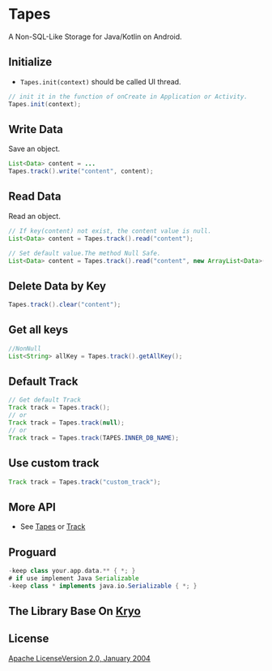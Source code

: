 # Tapes
A Non-SQL-Like Storage for Java/Kotlin on Android.

## Initialize
* `Tapes.init(context)` should be called UI thread.
```java
// init it in the function of onCreate in Application or Activity.
Tapes.init(context);
```

## Write Data
Save an object.
```java
List<Data> content = ...
Tapes.track().write("content", content);
```

## Read Data
Read an object.
```java
// If key(content) not exist, the content value is null. 
List<Data> content = Tapes.track().read("content");

// Set default value.The method Null Safe.
List<Data> content = Tapes.track().read("content", new ArrayList<Data>());
```

## Delete Data by Key
```java
Tapes.track().clear("content");
```

## Get all keys
```java
//NonNull
List<String> allKey = Tapes.track().getAllKey();
```

## Default Track
```java
// Get default Track    
Track track = Tapes.track();
// or 
Track track = Tapes.track(null);
// or
Track track = Tapes.track(TAPES.INNER_DB_NAME);
```

## Use custom track
```java
Track track = Tapes.track("custom_track");
```

## More API
* See <a href="https://github.com/LimeVista/Tapes/blob/master/tapesdb/src/main/java/me/limeice/tapesdb/Tapes.java">Tapes</a> or <a href="https://github.com/LimeVista/Tapes/blob/master/tapesdb/src/main/java/me/limeice/tapesdb/Track.java">Track</a>

## Proguard
```groovy
-keep class your.app.data.** { *; }
# if use implement Java Serializable
-keep class * implements java.io.Serializable { *; }
```
## The Library Base On <a href="https://github.com/EsotericSoftware/kryo">Kryo</a>

## License
<a href="https://github.com/LimeVista/Tapes/blob/master/LICENSE">Apache LicenseVersion 2.0, January 2004</a>

